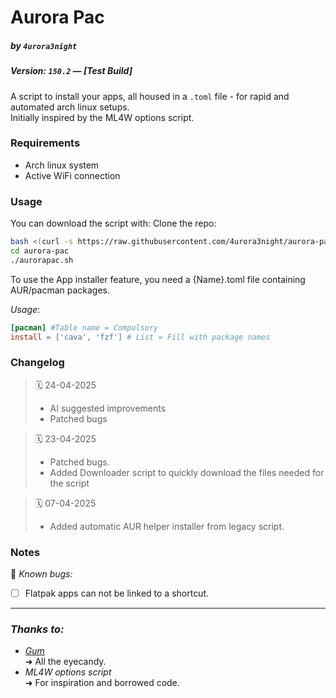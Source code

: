 # Aurora Pac
##### by `4urora3night`
##### Version: `150.2` — *[Test Build]*
A script to install your apps, all housed in a `.toml` file - for rapid and automated arch linux setups. \
Initially inspired by the ML4W options script.

### Requirements
- Arch linux system
- Active WiFi connection

### Usage
You can download the script with:
Clone the repo:

```bash
bash <(curl -s https://raw.githubusercontent.com/4urora3night/aurora-pac/refs/heads/main/downloader.sh)
cd aurora-pac
./aurorapac.sh
```


To use the App installer feature, you need a {Name}.toml file containing AUR/pacman packages.

*Usage*:
```toml
[pacman] #Table name = Compulsory
install = ['cava', 'fzf'] # List = Fill with package names
```
### Changelog

> 🗓️ 24-04-2025
> - AI suggested improvements
> - Patched bugs

> 🗓️ 23-04-2025
> - Patched bugs.
> - Added Downloader script to quickly download the files needed for the script

> 🗓️ 07-04-2025
> - Added automatic AUR helper installer from legacy script.

### Notes

🧪 *Known bugs:*
 
- [ ] Flatpak apps can not be linked to a shortcut.

---
### *Thanks to:*
- [*Gum*](https://github.com/charmbracelet/gum) \
	➜ All the eyecandy.
- *ML4W options script* \
	➜  For inspiration and borrowed code.
	
